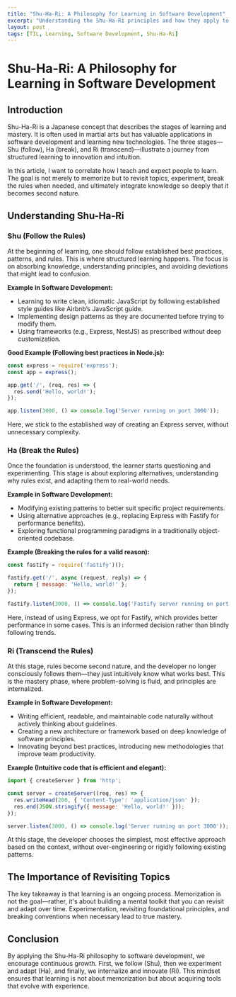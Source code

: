 ```yaml
---
title: "Shu-Ha-Ri: A Philosophy for Learning in Software Development"
excerpt: "Understanding the Shu-Ha-Ri principles and how they apply to learning and mastering software development."
layout: post
tags: [TIL, Learning, Software Development, Shu-Ha-Ri]
---
```


# Shu-Ha-Ri: A Philosophy for Learning in Software Development

## Introduction

Shu-Ha-Ri is a Japanese concept that describes the stages of learning and mastery. It is often used in martial arts but has valuable applications in software development and learning new technologies. The three stages—Shu (follow), Ha (break), and Ri (transcend)—illustrate a journey from structured learning to innovation and intuition.

In this article, I want to correlate how I teach and expect people to learn. The goal is not merely to memorize but to revisit topics, experiment, break the rules when needed, and ultimately integrate knowledge so deeply that it becomes second nature.

## Understanding Shu-Ha-Ri

### Shu (Follow the Rules)
At the beginning of learning, one should follow established best practices, patterns, and rules. This is where structured learning happens. The focus is on absorbing knowledge, understanding principles, and avoiding deviations that might lead to confusion.

**Example in Software Development:**
- Learning to write clean, idiomatic JavaScript by following established style guides like Airbnb’s JavaScript guide.
- Implementing design patterns as they are documented before trying to modify them.
- Using frameworks (e.g., Express, NestJS) as prescribed without deep customization.

**Good Example (Following best practices in Node.js):**
```javascript
const express = require('express');
const app = express();

app.get('/', (req, res) => {
  res.send('Hello, world!');
});

app.listen(3000, () => console.log('Server running on port 3000'));
```

Here, we stick to the established way of creating an Express server, without unnecessary complexity.

### Ha (Break the Rules)
Once the foundation is understood, the learner starts questioning and experimenting. This stage is about exploring alternatives, understanding why rules exist, and adapting them to real-world needs.

**Example in Software Development:**
- Modifying existing patterns to better suit specific project requirements.
- Using alternative approaches (e.g., replacing Express with Fastify for performance benefits).
- Exploring functional programming paradigms in a traditionally object-oriented codebase.

**Example (Breaking the rules for a valid reason):**
```javascript
const fastify = require('fastify')();

fastify.get('/', async (request, reply) => {
  return { message: 'Hello, world!' };
});

fastify.listen(3000, () => console.log('Fastify server running on port 3000'));
```

Here, instead of using Express, we opt for Fastify, which provides better performance in some cases. This is an informed decision rather than blindly following trends.

### Ri (Transcend the Rules)
At this stage, rules become second nature, and the developer no longer consciously follows them—they just intuitively know what works best. This is the mastery phase, where problem-solving is fluid, and principles are internalized.

**Example in Software Development:**
- Writing efficient, readable, and maintainable code naturally without actively thinking about guidelines.
- Creating a new architecture or framework based on deep knowledge of software principles.
- Innovating beyond best practices, introducing new methodologies that improve team productivity.

**Example (Intuitive code that is efficient and elegant):**
```javascript
import { createServer } from 'http';

const server = createServer((req, res) => {
  res.writeHead(200, { 'Content-Type': 'application/json' });
  res.end(JSON.stringify({ message: 'Hello, world!' }));
});

server.listen(3000, () => console.log('Server running on port 3000'));
```

At this stage, the developer chooses the simplest, most effective approach based on the context, without over-engineering or rigidly following existing patterns.

## The Importance of Revisiting Topics
The key takeaway is that learning is an ongoing process. Memorization is not the goal—rather, it's about building a mental toolkit that you can revisit and adapt over time. Experimentation, revisiting foundational principles, and breaking conventions when necessary lead to true mastery.

## Conclusion
By applying the Shu-Ha-Ri philosophy to software development, we encourage continuous growth. First, we follow (Shu), then we experiment and adapt (Ha), and finally, we internalize and innovate (Ri). This mindset ensures that learning is not about memorization but about acquiring tools that evolve with experience.